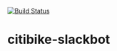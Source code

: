 [![Build Status](https://travis-ci.org/aamyot/citibike-slackbot.svg?branch=master)](https://travis-ci.org/aamyot/citibike-slackbot)

# citibike-slackbot

